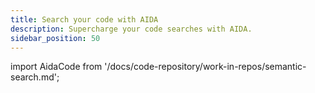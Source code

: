 ```yaml
---
title: Search your code with AIDA
description: Supercharge your code searches with AIDA.
sidebar_position: 50
---
```


import AidaCode from '/docs/code-repository/work-in-repos/semantic-search.md';
